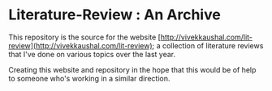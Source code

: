 # Literature-Review : An Archive

This repository is the source for the website [http://vivekkaushal.com/lit-review](http://vivekkaushal.com/lit-review); a collection of literature reviews that I've done on various topics over the last year.  

Creating this website and repository in the hope that this would be of help to someone who's working in a similar direction.
